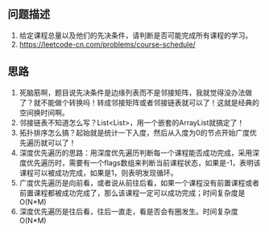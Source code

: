 ## 问题描述
1. 给定课程总量以及他们的先决条件，请判断是否可能完成所有课程的学习。
2. https://leetcode-cn.com/problems/course-schedule/

## 思路
1. 死脑筋啊，题目说先决条件是边缘列表而不是邻接矩阵，我就觉得没办法做了？就不能做个转换吗！转成邻接矩阵或者邻接链表就可以了！这就是经典的空间换时间啊。
2. 邻接链表不知道怎么写？List<List<Integer>>，用一个嵌套的ArrayList就搞定了！
3. 拓扑排序怎么搞？起始就是统计一下入度，然后从入度为0的节点开始广度优先遍历就可以了！
4. 深度优先遍历的思路：用深度优先遍历判断每一个课程能否成功完成，采用深度优先遍历时，需要有一个flags数组来判断当前课程状态，如果是-1，表明该课程可以被成功完成，如果是1，则表明发现循环。
5. 广度优先遍历是向前看，或者说从前往后看，如果一个课程没有前置课程或者前置课程都被成功完成了，那么该课程一定可以成功完成；时间复杂度是O(N*M)
6. 深度优先遍历是往后看，往后一直走，看是否会有圈发生。时间复杂度O(N*M)
